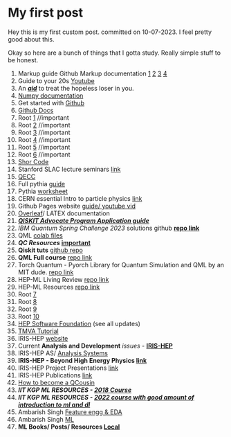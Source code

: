 # My first post

Hey this is my first custom post. committed on 10-07-2023. I feel pretty good about this.

Okay so here are a bunch of things that I gotta study. Really simple stuff to be honest. 

1. Markup guide Github Markup documentation [1](https://docs.github.com/en/get-started/writing-on-github/getting-started-with-writing-and-formatting-on-github/basic-writing-and-formatting-syntax) [2](https://github.com/adam-p/markdown-here/wiki/Markdown-Cheatsheet) [3](https://github.github.com/gfm/) [4](https://docs.github.com/en/get-started/writing-on-github/working-with-advanced-formatting)
2. Guide to your 20s [Youtube](https://www.youtube.com/watch?v=kuEN1KbjjTE)
3. An [***aid***](https://www.youtube.com/watch?v=ObhXJ3Ivxtg&t=141s) to treat the hopeless loser in you.
4. [Numpy documentation](https://numpy.org/doc/stable/reference/routines.html)
5. Get started with [Github](https://docs.github.com/en/get-started)
6. [Github Docs](https://docs.github.com/en)
7. Root [1](https://root.cern.ch/root/htmldoc/guides/users-guide/ROOTUsersGuide.html)  //important
8. Root [2](https://root.cern.ch/root/htmldoc/guides/primer/ROOTPrimer.html)  //important
9. Root [3](https://www-f9.ijs.si/~eva/rootForBeginners/)  //important
10. Root [4](http://web.mit.edu/root_v6.12/ROOT-Primer.pdf)  //important
11. Root [5](http://physics.bu.edu/neppsr/2007/TALKS-2007/ROOT_Tutorial_Bose.pdf)  //important
12. Root [6](https://root.cern/doc/master/basic_8C.html)  //important
13. [Shor Code](https://www.slac.stanford.edu/slac/sass/talks/frederico_6-30-2010.pdf)
14. Stanford SLAC lecture seminars [link](https://www.slac.stanford.edu/slac/sass/archive.html)
15. [QECC](https://en.wikipedia.org/wiki/Quantum_error_correction)
16. Full pythia [guide](https://pythia.org/download/pdf/pythia8300.pdf)
17. Pythia [worksheet](https://pythia.org/download/pdf/worksheet8200.pdf)
18. CERN essential Intro to particle physics [link](https://indico.cern.ch/event/447008/contributions/1953687/attachments/1184942/1717323/ParticlePhysicsFOR_TEACHERS.pdf)
19. Github Pages website [guide/ youtube vid](https://www.youtube.com/watch?v=qZsgPgGdOzQ)
20. [Overleaf](https://www.overleaf.com/learn)/ LATEX documentation
21. [***QISKIT Advocate Program Application guide***](https://github.com/ronitinvecc/application-guide)
22. _IBM Quantum Spring Challenge 2023_ solutions github [**repo link**](https://github.com/ronitinvecc/ibm-quantum-challenge-spring-2023)
23. QML [colab files](https://github.com/ronitinvecc/Learn-Quantum-Machine-Learning)
24. **_QC Resources_ [important](https://github.com/ronitinvecc/Quantum-Computing-Collection-Of-Resources)**
25. **Qiskit tuts** [github repo](https://github.com/ronitinvecc/qiskit-tutorials/tree/master/tutorials)
26. **QML Full course** [repo link](https://github.com/ronitinvecc/Quantum-Machine-Learning)
27. Torch Quantum - Pyorch Library for Quantum Simulation and QML by an MIT dude. [repo link](https://github.com/ronitinvecc/torchquantum/)
28. HEP-ML Living Review [repo link](https://github.com/ronitinvecc/HEPML-LivingReview)
29. HEP-ML Resources [repo link](https://github.com/ronitinvecc/HEP-ML-Resources)
30. Root [7](https://agnieszkamucha.github.io/ParticlePhysics/Files/Tutorial-ROOT.pdf)
31. Root [8](https://indico.lip.pt/event/239/sessions/72/attachments/429/519/Root_v2.pdf)
32. Root [9](http://arpg-serv.ing2.uniroma1.it/twiki/pub/Main/TutorialRoot/SessionI.pdf)
33. Root [10](http://pprc.qmul.ac.uk/~bona/ulpg/unix-root/lecture5-6.pdf)
34. [HEP Software Foundation](https://hepsoftwarefoundation.org/) (see all updates)
35. [TMVA Tutorial](https://github.com/ronitinvecc/tmva-tutorial)
36. IRIS-HEP [website](https://iris-hep.org/grand-challenges.html)
37. Current **Analysis and Development** _issues_ - **[IRIS-HEP](https://www.youtube.com/watch?v=nDpk0tYOVlc)**
38. IRIS-HEP AS/ [Analysis Systems](https://iris-hep.org/as.html)
39. **IRIS-HEP - Beyond High Energy Physics [link](https://iris-hep.org/impact-beyond-hep.html)**
40. IRIS-HEP Project Presentations [link](https://iris-hep.org/presentations/bymonth)
41. IRIS-HEP Publications [link](https://iris-hep.org/publications/all)
42. [How to become a QCousin](https://qworld.net/wp-content/uploads/2021/03/Guidelines-for-QCousins-25.03.2021.pdf)
43. ***IIT KGP ML RESOURCES - [2018 Course <well structured and up-to-date>](http://cse.iitkgp.ac.in/~sudeshna/courses/DL18/)***
44. ***IIT KGP ML RESOURCES - [2022 course with good amount of introduction to ml and dl](http://cse.iitkgp.ac.in/~adas/courses/dl_spr2021/syllabus.html)***
45. Ambarish Singh [Feature engg & EDA](https://github.com/Ambarish-224/EDA_and_Feature_Engineering/tree/main)
46. Ambarish Singh [ML](https://github.com/Ambarish-224/All_About_Machine_Learning/tree/main)
47. **ML Books/ Posts/ Resources [Local](https://drive.google.com/drive/folders/1k-IEBpsQbtwFCNsdeIyN-vpWSS4qHWzX?usp=sharing)**
